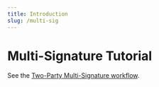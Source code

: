 ```yaml
---
title: Introduction
slug: /multi-sig
---
```


# Multi-Signature Tutorial

See the [Two-Party Multi-Signature workflow](/workflow/developers/deploy-transfer.md).

<!-- TODO The videos and the tutorial need to be updated. Keeping the content in the repository for now and commenting it out so that it doesn't show up in search results.

In this tutorial, you will learn to use [Casper's permissions model](/design/casper-design.md/#accounts-permissions) to sign transactions with multiple keys. The code for this tutorial is available in [GitHub](https://github.com/casper-ecosystem/keys-manager). The sample code creates a smart contract and a sample client that invokes the multi-signature feature on a local Casper network.

- [Account Management Concepts](concepts.md)
- [Smart Contract Example](contract.md)
- [Client Example](client.md)
- [Additional Scenarios](additional.md)

## Video Tutorials {#video-tutorials}

If you prefer a video walkthrough of this guide, you can check out the videos below.

**Account management and contract setup**

<iframe width="560" height="315" src="https://www.youtube.com/embed?v=u7Zg6--Adn4&list=PL8oWxbJ-csEogSV-M0IPiofWP5I_dLji6&index=4" frameborder="0" allow="accelerometer; autoplay; clipboard-write; encrypted-media; gyroscope; picture-in-picture" allowfullscreen></iframe>

**Local network testing with a JavaScript client**

<iframe width="560" height="315" src="https://www.youtube.com/embed?v=URCd4bwenLU&list=PL8oWxbJ-csEogSV-M0IPiofWP5I_dLji6&index=5" frameborder="0" allow="accelerometer; autoplay; clipboard-write; encrypted-media; gyroscope; picture-in-picture" allowfullscreen></iframe>
-->